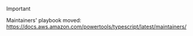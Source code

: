 <!-- markdownlint-disable MD041 -->

> [!IMPORTANT]
> Maintainers' playbook moved: <https://docs.aws.amazon.com/powertools/typescript/latest/maintainers/>
